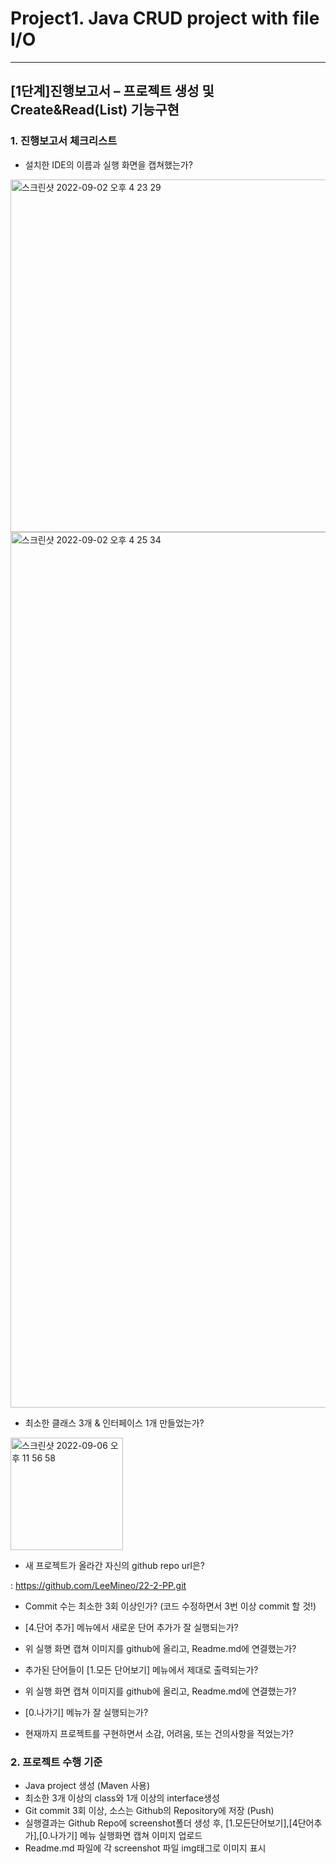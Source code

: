 # Project1. Java CRUD project with file I/O 
----------
## [1단계]진행보고서 – 프로젝트 생성 및 Create&Read(List) 기능구현

### 1.	진행보고서 체크리스트 <br> 
- 설치한 IDE의 이름과 실행 화면을 캡쳐했는가? <br>

<img width="564" alt="스크린샷 2022-09-02 오후 4 23 29" src="https://user-images.githubusercontent.com/103713510/188668392-8d791273-5daf-42b8-a240-638a766958e8.png">

<img width="1401" alt="스크린샷 2022-09-02 오후 4 25 34" src="https://user-images.githubusercontent.com/103713510/188668486-e0b597b5-68a8-4d4d-a510-7f45c006c15c.png">



- 최소한 클래스 3개 & 인터페이스 1개 만들었는가? <br>

<img width="180" alt="스크린샷 2022-09-06 오후 11 56 58" src="https://user-images.githubusercontent.com/103713510/188668332-8d63905d-f62d-4371-bdab-222b07b65c14.png">


- 새 프로젝트가 올라간 자신의 github repo url은? <br>

: https://github.com/LeeMineo/22-2-PP.git


- Commit 수는 최소한 3회 이상인가? (코드 수정하면서 3번 이상 commit 할 것!) <br>


- [4.단어 추가] 메뉴에서 새로운 단어 추가가 잘 실행되는가? <br>


- 위 실행 화면 캡쳐 이미지를 github에 올리고, Readme.md에 연결했는가? <br>


- 추가된 단어들이 [1.모든 단어보기] 메뉴에서 제대로 출력되는가? <br>


- 위 실행 화면 캡쳐 이미지를 github에 올리고, Readme.md에 연결했는가? <br>


- [0.나가기] 메뉴가 잘 실행되는가? <br>


- 현재까지 프로젝트를 구현하면서 소감, 어려움, 또는 건의사항을 적었는가? <br>



### 2.	프로젝트 수행 기준 <br>
- Java project 생성 (Maven 사용) <br>
- 최소한 3개 이상의 class와 1개 이상의 interface생성 <br>
- Git commit 3회 이상, 소스는 Github의 Repository에 저장 (Push) <br> 
- 실행결과는 Github Repo에 screenshot폴더 생성 후, [1.모든단어보기],[4단어추가],[0.나가기] 메뉴 실행화면 캡쳐 이미지 업로드 <br>
- Readme.md 파일에 각 screenshot 파일 img태그로 이미지 표시 <br>
